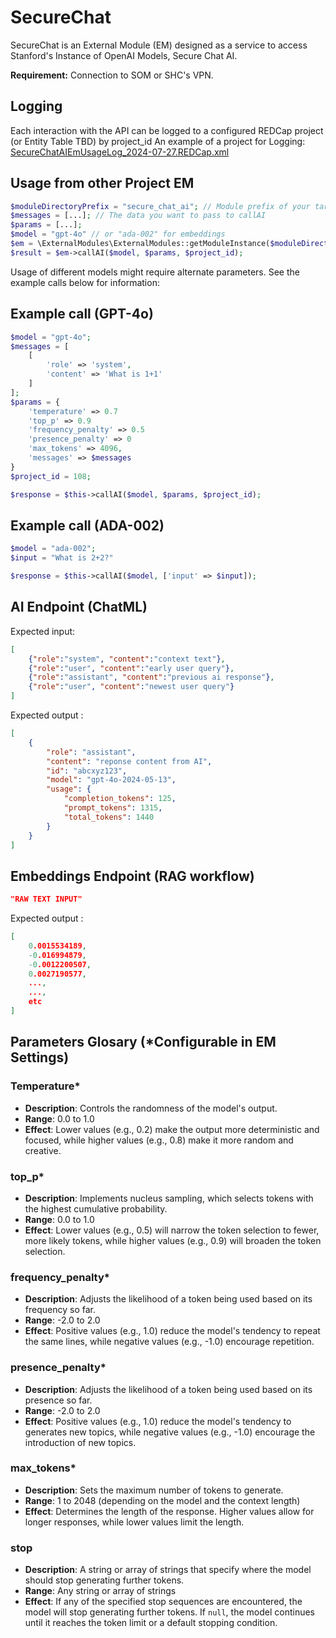 # SecureChat
SecureChat is an External Module (EM) designed as a service to access Stanford's Instance of OpenAI Models, Secure Chat AI.

**Requirement:** Connection to SOM or SHC's VPN.

## Logging

Each interaction with the API can be logged to a configured REDCap project (or Entity Table TBD) by project_id
An example of a project for Logging: [SecureChatAIEmUsageLog_2024-07-27.REDCap.xml](SecureChatAIEmUsageLog_2024-07-27.REDCap.xml)

## Usage from other Project EM
```php
$moduleDirectoryPrefix = "secure_chat_ai"; // Module prefix of your target system-level module
$messages = [...]; // The data you want to pass to callAI
$params = [...];
$model = "gpt-4o" // or "ada-002" for embeddings
$em = \ExternalModules\ExternalModules::getModuleInstance($moduleDirectoryPrefix);
$result = $em->callAI($model, $params, $project_id);
```

Usage of different models might require alternate parameters. See the example calls below for information:

## Example call (GPT-4o)
```php
$model = "gpt-4o";
$messages = [
    [
        'role' => 'system',
        'content' => 'What is 1+1'
    ]
];
$params = {
    'temperature' => 0.7
    'top_p' => 0.9
    'frequency_penalty' => 0.5
    'presence_penalty' => 0
    'max_tokens' => 4096,
    'messages' => $messages
}
$project_id = 108;

$response = $this->callAI($model, $params, $project_id);
```
## Example call (ADA-002)
```php
$model = "ada-002";
$input = "What is 2+2?"

$response = $this->callAI($model, ['input' => $input]);
```



## AI Endpoint (ChatML)
Expected input:
```json
[
    {"role":"system", "content":"context text"},
    {"role":"user", "content":"early user query"},
    {"role":"assistant", "content":"previous ai response"},
    {"role":"user", "content":"newest user query"}
]
```
Expected output :
```json
[
    {
        "role": "assistant",
        "content": "reponse content from AI",
        "id": "abcxyz123",
        "model": "gpt-4o-2024-05-13",
        "usage": {
            "completion_tokens": 125,
            "prompt_tokens": 1315,
            "total_tokens": 1440
        }
    }
]
```


## Embeddings Endpoint (RAG workflow)
```json
"RAW TEXT INPUT"
```
Expected output :
```json
[
    0.0015534189,
    -0.016994879,
    -0.0012200507,
    0.0027190577,
    ...,
    ...,
    etc
]
```

## Parameters Glosary (*Configurable in EM Settings)

### Temperature*
- **Description**: Controls the randomness of the model's output.
- **Range**: 0.0 to 1.0
- **Effect**: Lower values (e.g., 0.2) make the output more deterministic and focused, while higher values (e.g., 0.8) make it more random and creative.

### top_p*
- **Description**: Implements nucleus sampling, which selects tokens with the highest cumulative probability.
- **Range**: 0.0 to 1.0
- **Effect**: Lower values (e.g., 0.5) will narrow the token selection to fewer, more likely tokens, while higher values (e.g., 0.9) will broaden the token selection.

### frequency_penalty*
- **Description**: Adjusts the likelihood of a token being used based on its frequency so far.
- **Range**: -2.0 to 2.0
- **Effect**: Positive values (e.g., 1.0) reduce the model's tendency to repeat the same lines, while negative values (e.g., -1.0) encourage repetition.

### presence_penalty*
- **Description**: Adjusts the likelihood of a token being used based on its presence so far.
- **Range**: -2.0 to 2.0
- **Effect**: Positive values (e.g., 1.0) reduce the model's tendency to generates new topics, while negative values (e.g., -1.0) encourage the introduction of new topics.

### max_tokens*
- **Description**: Sets the maximum number of tokens to generate.
- **Range**: 1 to 2048 (depending on the model and the context length)
- **Effect**: Determines the length of the response. Higher values allow for longer responses, while lower values limit the length.

### stop
- **Description**: A string or array of strings that specify where the model should stop generating further tokens.
- **Range**: Any string or array of strings
- **Effect**: If any of the specified stop sequences are encountered, the model will stop generating further tokens. If `null`, the model continues until it reaches the token limit or a default stopping condition.



